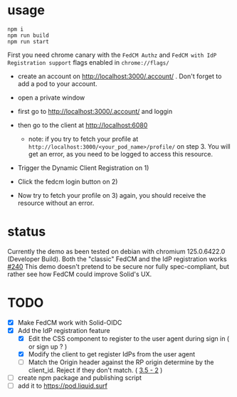 

# usage

```
npm i
npm run build
npm run start
```

First you need chrome canary with the `FedCM Authz` and `FedCM with IdP Registration support` flags enabled in `chrome://flags/`


 - create an account on [http://localhost:3000/.account/](http://localhost:3000/.account/) . Don't forget to add a pod to your account.

 - open a private window
 - first go to [http://localhost:3000/.account/](http://localhost:3000/.account/) and loggin
 - then go to the client at [http://localhost:6080](http://localhost:6080)
   - note: if you try to fetch your profile at `http://localhost:3000/<your_pod_name>/profile/` on step 3. You will get an error, as you need to be logged to access this resource.
 - Trigger the Dynamic Client Registration on 1)
 - Click the fedcm login button on 2)
 - Now try to fetch your profile on 3) again, you should receive the resource without an error.

# status

Currently the demo as been tested on debian with chromium  125.0.6422.0 (Developer Build).
Both the "classic" FedCM and the IdP registration works [#240](https://github.com/fedidcg/FedCM/issues/240#issuecomment-2004650817)
This demo doesn't pretend to be secure nor fully spec-compliant, but rather see how FedCM could improve Solid's UX.

# TODO

 - [X] Make FedCM work with Solid-OIDC
 - [X] Add the IdP registration feature
   - [X] Edit the CSS component to register to the user agent during sign in ( or sign up ? )
   - [X] Modify the client to get register IdPs from the user agent
   - [ ] Match the Origin header against the RP origin determine by the client_id. Reject if they don't match. ( [3.5 - 2](https://fedidcg.github.io/FedCM/#idp-api-id-assertion-endpoint) )
 - [ ] create npm package and publishing script
 - [ ] add it to https://pod.liquid.surf
